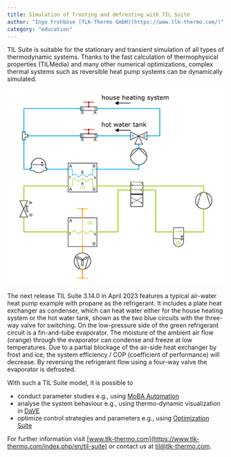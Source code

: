 ```yaml
---
title: Simulation of frosting and defrosting with TIL Suite
author: "Ingo Frohböse [TLK-Thermo GmbH](https://www.tlk-thermo.com/)"
category: "education"
---
```


TIL Suite is suitable for the stationary and transient simulation of all types of thermodynamic systems. Thanks to the fast calculation of thermophysical properties (TILMedia) and many other numerical optimizations, complex thermal systems such as reversible heat pump systems can be dynamically simulated.

![TIL frosting](tlk-tilsuite-frostdefrost.png)

The next release TIL Suite 3.14.0 in April 2023 features a typical air-water heat pump example with propane as the refrigerant. It includes a plate heat exchanger as condenser, which can heat water either for the house heating system or the hot water tank, shown as the two blue circuits with the three-way valve for switching. On the low-pressure side of the green refrigerant circuit is a fin-and-tube evaporator. The moisture of the ambient air flow (orange) through the evaporator can condense and freeze at low temperatures. Due to a partial blockage of the air-side heat exchanger by frost and ice, the system efficiency / COP (coefficient of performance) will decrease. By reversing the refrigerant flow using a four-way valve the evaporator is defrosted.

With such a TIL Suite model, it is possible to

 - conduct parameter studies e.g., using [MoBA Automation](https://www.tlk-thermo.com/index.php/en/software/moba-automation)
 - analyse the system behaviour e.g., using thermo-dynamic visualization in [DaVE](https://www.tlk-thermo.com/index.php/en/software/dave)
 - optimize control strategies and parameters e.g., using [Optimization Suite](https://www.tlk-thermo.com/index.php/en/software/optimization-suite)

For further information visit [www.tlk-thermo.com](https://www.tlk-thermo.com/index.php/en/til-suite) or contact us at [til@tlk-thermo.com](mailto:til@tlk-thermo.com).
